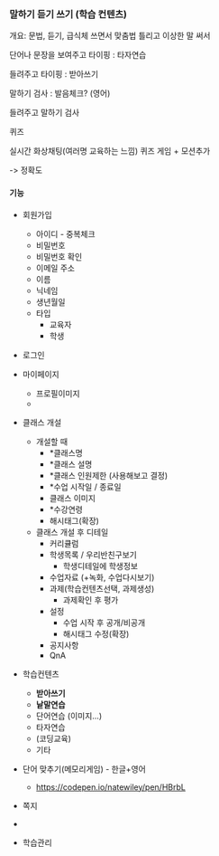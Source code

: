 ### 말하기 듣기 쓰기 (학습 컨텐츠)

개요: 문법, 듣기, 급식체 쓰면서 맞춤법 틀리고 이상한 말 써서

단어나 문장을 보여주고 타이핑 : 타자연습

들려주고 타이핑 : 받아쓰기

말하기 검사 : 발음체크? (영어)

들려주고 말하기 검사

퀴즈

실시간 화상채팅(여러명 교육하는 느낌) 퀴즈 게임 + 모션추가

-> 정확도



#### 기능

- 회원가입
  - 아이디 - 중복체크
  - 비밀번호
  - 비밀번호 확인
  - 이메일 주소
  - 이름
  - 닉네임
  - 생년월일
  - 타입 
    - 교육자 
    - 학생 
- 로그인
- 마이페이지
  - 프로필이미지
  - 
- 클래스 개설 
  - 개설할 때
    - *클래스명
    - *클래스 설명
    - *클래스 인원제한 (사용해보고 결정)
    - *수업 시작일 / 종료일
    - 클래스 이미지
    - *수강연령
    - 해시태그(확장)
  - 클래스 개설 후 디테일
    - 커리큘럼
    - 학생목록 / 우리반친구보기
      - 학생디테일에 학생정보
    - 수업자료 (+녹화, 수업다시보기)
    - 과제(학습컨텐츠선택, 과제생성)
      - 과제확인 후 평가
    - 설정
      - 수업 시작 후 공개/비공개
      - 해시태그 수정(확장)
    - 공지사항
    - QnA

- 학습컨텐츠
  - **받아쓰기**
  - **낱말연습**
  - 단어연습 (이미지...)
  - 타자연습
  - (코딩교육)
  - 기타
- 단어 맞추기(메모리게임) - 한글+영어
  - https://codepen.io/natewiley/pen/HBrbL
- 쪽지
- 
- 학습관리 
